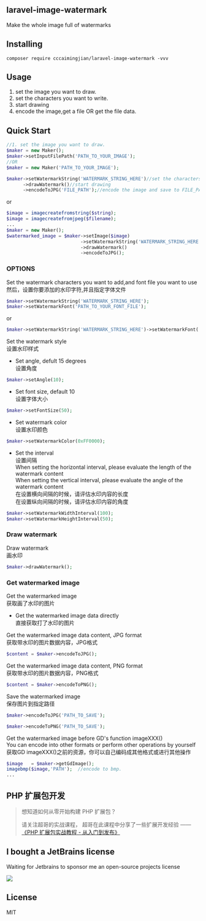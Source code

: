 laravel-image-watermark
---

Make the whole image full of watermarks

## Installing

```shell
composer require cccaimingjian/laravel-image-watermark -vvv
```

## Usage
1. set the image you want to draw.  
2. set the characters you want to write.
3. start drawing
4. encode the image,get a file OR get the file data.

## Quick Start
```php
//1. set the image you want to draw.
$maker = new Maker();
$maker->setInputFilePath('PATH_TO_YOUR_IMAGE');
//OR
$maker = new Maker('PATH_TO_YOUR_IMAGE');

```
```php
$maker->setWatermarkString('WATERMARK_STRING_HERE')//set the characters you want to write.
      ->drawWatermark()//start drawing
      ->encodeToJPG('FILE_PATH');//encode the image and save to FILE_PATH.

``` 
or 
```php
$image = imagecreatefromstring($string);
$image = imagecreatefromjpeg($filename);
...
$maker = new Maker();
$watermarked_image = $maker->setImage($image)
                           ->setWatermarkString('WATERMARK_STRING_HERE')
                           ->drawWatermark()
                           ->encodeToJPG();
``` 

### OPTIONS
Set the watermark characters you want to add,and font file you want to use  
然后，设置你要添加的水印字符,并且指定字体文件
```php
$maker->setWatermarkString('WATERMARK_STRING_HERE');
$maker->setWatermarkFont('PATH_TO_YOUR_FONT_FILE');
```
or  
```php
$maker->setWatermarkString('WATERMARK_STRING_HERE')->setWatermarkFont('PATH_TO_YOUR_FONT_FILE');
```
Set the watermark style  
设置水印样式
+ Set angle, defult 15 degrees  
  设置角度
```php
$maker->setAngle(10); 
```  
+ Set font size, default 10  
  设置字体大小
```php
$maker->setFontSize(50); 
```  
+ Set watermark color  
  设置水印颜色
```php
$maker->setWatermarkColor(0xFF0000);
```
+ Set the interval  
  设置间隔  
  When setting the horizontal interval, please evaluate the length of the watermark content  
  When setting the vertical interval, please evaluate the angle of the watermark content  
  在设置横向间隔的时候，请评估水印内容的长度  
  在设置纵向间隔的时候，请评估水印内容的角度
```php
$maker->setWatermarkWidthInterval(100);
$maker->setWatermarkHeightInterval(50);
```
### Draw watermark
Draw watermark  
画水印
```php
$maker->drawWatermark();
```
### Get watermarked image
Get the watermarked image  
获取画了水印的图片
+ Get the watermarked image data directly  
  直接获取打了水印的图片

Get the watermarked image data content, JPG format  
获取带水印的图片数据内容，JPG格式  
```php
$content = $maker->encodeToJPG();
```

Get the watermarked image data content, PNG format  
获取带水印的图片数据内容，PNG格式  
```php
$content = $maker->encodeToPNG();
```

Save the watermarked image  
保存图片到指定路径  
```php
$maker->encodeToJPG('PATH_TO_SAVE');
``` 
```php
$maker->encodeToPNG('PATH_TO_SAVE');
```

Get the watermarked image before GD's function imageXXX()  
You can encode into other formats or perform other operations by yourself  
获取GD imageXXX()之前的资源，你可以自己编码成其他格式或进行其他操作
```php
$image   = $maker->getGdImage();
imagebmp($image,'PATH');  //encode to bmp.
...
```

## PHP 扩展包开发

> 想知道如何从零开始构建 PHP 扩展包？
>
> 请关注超哥的实战课程，
> 超哥在此课程中分享了一些扩展开发经验 —— [《PHP 扩展包实战教程 - 从入门到发布》](https://learnku.com/courses/creating-package?rf=81208)

## I bought a JetBrains license

Waiting for Jetbrains to sponsor me an open-source projects license

![](https://resources.jetbrains.com/storage/products/company/brand/logos/jb_beam.svg)

## License

MIT
